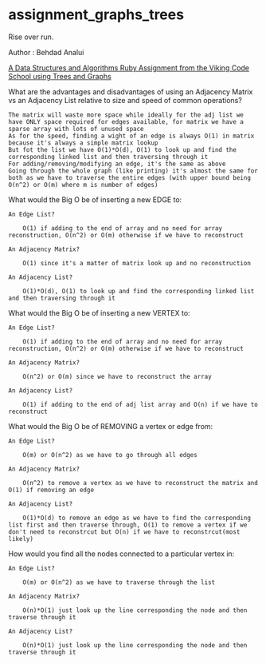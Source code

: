 # assignment_graphs_trees
Rise over run.

Author : Behdad Analui

[A Data Structures and Algorithms Ruby Assignment from the Viking Code School using Trees and Graphs](http://www.vikingcodeschool.com)

What are the advantages and disadvantages of using an Adjacency Matrix vs an Adjacency List relative to size and speed of common operations?

	The matrix will waste more space while ideally for the adj list we have ONLY space required for edges available, for matrix we have a sparse array with lots of unused space
	As for the speed, finding a wight of an edge is always O(1) in matrix because it's always a simple matrix lookup
	But fot the list we have O(1)*O(d), O(1) to look up and find the corresponding linked list and then traversing through it
	For adding/removing/modifying an edge, it's the same as above
	Going through the whole graph (like printing) it's almost the same for both as we have to traverse the entire edges (with upper bound being O(n^2) or O(m) where m is number of edges)

What would the Big O be of inserting a new EDGE to:

	An Edge List?

		O(1) if adding to the end of array and no need for array reconstruction, O(n^2) or O(m) otherwise if we have to reconstruct

	An Adjacency Matrix?

		O(1) since it's a matter of matrix look up and no reconstruction

	An Adjacency List?

		O(1)*O(d), O(1) to look up and find the corresponding linked list and then traversing through it

What would the Big O be of inserting a new VERTEX to:

	An Edge List?

		O(1) if adding to the end of array and no need for array reconstruction, O(n^2) or O(m) otherwise if we have to reconstruct

	An Adjacency Matrix?

		O(n^2) or O(m) since we have to reconstruct the array

	An Adjacency List?

		O(1) if adding to the end of adj list array and O(n) if we have to reconstruct


What would the Big O be of REMOVING a vertex or edge from:

	An Edge List?

		O(m) or O(n^2) as we have to go through all edges 

	An Adjacency Matrix?

		O(n^2) to remove a vertex as we have to reconstruct the matrix and O(1) if removing an edge

	An Adjacency List?

		O(1)*O(d) to remove an edge as we have to find the corresponding list first and then traverse through, O(1) to remove a vertex if we don't need to reconstrcut but O(n) if we have to reconstrcut(most likely)


How would you find all the nodes connected to a particular vertex in:

	An Edge List?

		O(m) or O(n^2) as we have to traverse through the list

	An Adjacency Matrix?

		O(n)*O(1) just look up the line corresponding the node and then traverse through it

	An Adjacency List?

		O(n)*O(1) just look up the line corresponding the node and then traverse through it
